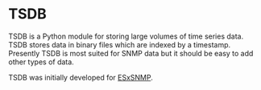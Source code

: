 # TSDB #

TSDB is a Python module for storing large volumes of time series data.  TSDB stores data in binary files which are indexed by a timestamp.  Presently TSDB is most suited for SNMP data but it should be easy to add other types of data.

TSDB was initially developed for [ESxSNMP](http://code.google.com/p/esxsnmp/).